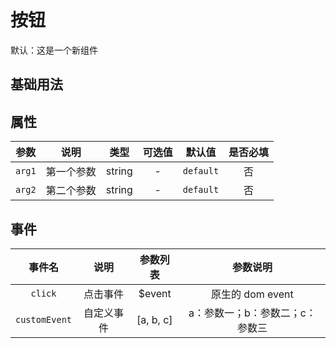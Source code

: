 <!-- 加载 demo 组件 start -->
<!-- 脚本自动生成，请自行修改此组件具体的文档信息 -->

<script setup>
import demo from '../../examples/Button.vue'
import Preview from '../../src/components/Preview.vue'
</script>
<!-- 加载 demo 组件 end -->

<!-- 正文开始 -->

# 按钮

默认：这是一个新组件

## 基础用法

<Preview comp-name="Button" demo-name="demo">
  <demo />
</Preview>

## 属性

参数 | 说明 | 类型 | 可选值 | 默认值 | 是否必填
:-: | :-: | :-: | :-: | :-: | :-:
`arg1` | 第一个参数 | string | - | `default` | 否
`arg2` | 第二个参数 | string | - | `default` | 否

## 事件

事件名 | 说明 | 参数列表 | 参数说明
:-: | :-: | :-: | :-:
`click` | 点击事件 | $event | 原生的 dom event
`customEvent` | 自定义事件 | [a, b, c] | a：参数一；b：参数二；c：参数三
